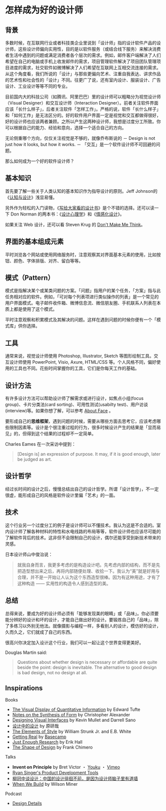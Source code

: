 # 怎样成为好的设计师

## 背景
多数时候，在互联网行业或者科技类企业里说到「设计师」指的设计软件产品的设计师，这些设计师偏向实用性，目的是以软件服务（或结合线下服务）来解决消费者生活中遇到的问题或满足消费者各个层次的需求。例如，邮件客户端解决了人们希望在自己的电脑或手机上收发邮件的需求，项目管理软件解决了项目团队管理项目进度的需求，社交软件如微博解决了人们希望在互联网上互相交流连接的需求。从这个角度看，我们所说的「设计」与那些更偏向艺术、注重自我表达、讲求作品的艺术性和社会性的「设计」不同。往更广了说，还有室内设计、服装设计、广告设计、工业设计等等不同的专业。

目前国内大的科技公司（如腾讯、阿里巴巴）里的设计师可以粗略分为视觉设计师（Visual Designer）和交互设计师（Interaction Designer）。前者关注软件界面应该「长什么样子」，后者关注软件「怎样工作」。严格的说，软件「长什么样子」和「如何工作」是无法区分的。好的软件用户界面一定是视觉和交互都做得很好，好的设计师也应该两者兼顾。之所以产生这两种设计师，我想是过度分工所致。你可以根据自己的能力、经验和意向，选择一个适合自己的方向。

无论侧重哪个方向，仅仅关注视觉是不够的，就像乔布斯说的 － Design is not just how it looks, but how it works. － 「交互」是一个软件设计师不可回避的问题。

那么如何成为一个好的软件设计师？

## 基本知识
首先要了解一些关于人类认知的基本知识作为指导设计的原则。Jeff Johnson的《[认知与设计](http://book.douban.com/subject/6792322/)》浅显易懂。

另外作为轻松的入门读物，《[写给大家看的设计书](http://book.douban.com/subject/3323633/)》是个不错的选择。还可以读一下 Don Norman 的两本书：《[设计心理学](http://book.douban.com/subject/4606471/)》和《[情感化设计](http://book.douban.com/subject/1314262/)》。

如果关注 Web 设计，还可以看 Steven Krug 的 [Don't Make Me Think](http://book.douban.com/subject/1827702/)。

## 界面的基本组成元素
平时浏览各个网站或使用网络服务时，注意观察其对界面基本元素的使用，比如按钮、颜色、字体排版、对齐、留白等等。

## 模式（Pattern）
模式是指解决某个或某类问题的方案。「问题」指用户的某个任务，「方案」指与此任务相对应的软件。例如，「可对每个列表项进行类似操作的列表」是一个常见的用户界面模式。电子邮件收件箱、微博信息流、微信朋友圈、手机联系人列表在本质上都是使用了这个模式。

平时注意观察和积累模式及其解决的问题。这样在遇到问题的时候你便有一个「模式库」供你选择。

## 工具
通常来说，视觉设计师使用 Photoshop, Illustrator, Sketch 等图形绘制工具。交互设计师使用 PowerPoint, Visio, Axure, HTML/CSS 等。个人风格不同，偏好使用的工具也不同。花些时间掌握你的工具，它们是你每天工作的基础。

## 设计方法
有许多设计方法可以帮助设计师了解需求或进行设计，如焦点小组(focus group)、卡片分类法(card sorting)、可用性测试(usabilty test)、用户访谈(interview)等。如果你想了解，可以参考 [About Face](http://book.douban.com/subject/3279105/) 。

要形成自己的**思维框架**，遇到问题的时候，需要从哪些方面去思考它，应该考虑哪些限制因素等。设计是个很注重过程的行为，很多时候设计产生的结果是「显而易见」的，但得到这个结果的过程却不一定简单。

Charles Eames 在一次采访中提到：

> [Design is] an expression of purpose. It may, if it is good enough, later be judged as art.

## 设计哲学
经过长时间的设计之后，慢慢总结出自己的设计哲学。所谓「设计哲学」，不一定很虚，能形成自己的风格是软件设计里偏「艺术」的一面。

## 技术
这个行业另一个过度分工的例子是设计师可以不懂技术。我认为这是不合适的。室内设计师了解各种材料的特性和水电线路的布局等等，软件设计师也应该尽可能的了解软件背后的技术。这非但不会限制自己的设计，偶尔还能享受到新技术带来的灵感。

日本设计师山中俊治说：
> 就我自身而言，我更多考虑的是构造设计吧。先考虑内部的结构，而不是先把造型想出来之后，再将内部随便处理、收拾一下。我认为“美”就是好用与合理，并不是一开始让人认为这个东西造型很棒。因为有这种用途，才有了这种构造 —— 实用性的构造令人感到造型的美。

## 总结
总得来说，要成为好的设计师必须有「能够发现美的眼睛」或「品味」。你必须要能分辨好的设计和坏的设计，才能自己做出好的设计。要锻炼自己的「品味」，除了多练习以外别无他法。就像摄影与编程一样，多看别人的设计，模仿好的设计，久而久之，它们就成了自己的东西。

很高兴你决定加入设计这个行业，我们可以一起让这个世界变得更美好。

Douglas Martin said:

> Questions about whether design is necessary or affordable are quite beside the point: design is inevitable. The alternative to good design is bad design, not no design at all.

## Inspirations
Books

- [The Visual Display of Quantitative Information](http://book.douban.com/subject/1316642/) by Edward Tufte
- [Notes on the Synthesis of Form](http://book.douban.com/subject/1742456/) by Christopher Alexander
- [Designing Visual Interfaces](http://book.douban.com/subject/1478928/) by Kevin Mullet and Darrell Sano 
- [设计中的设计](http://book.douban.com/subject/1941558/) by 原研哉
- [The Elements of Style](http://book.douban.com/subject/1433835/) by William Strunk Jr. and E.B. White
- [Getting Real](https://basecamp.com/books/Getting%20Real.pdf) by [Basecamp](http://www.basecamp.com)
- [Just Enough Research](http://abookapart.com/products/just-enough-research) by Erik Hall
- [The Shape of Design](http://shapeofdesignbook.com/) by Frank Chimero

Talks

- **Invent on Principle** by Bret Victor ・ [Youku](http://v.youku.com/v_show/id_XMzUzMDIzNjUy.html) ・ [Vimeo](http://vimeo.com/36579366)
- [Ryan Singer's Product Development Tools](https://signalvnoise.com/posts/3914-video-ryan-teaches-product-management-at-mind-the-product-in-san-francisco)
- [柳冠中谈设计：中国的设计徘徊不前，是因为设计师脑子里有道墙](http://www.bilibili.com/video/av21590910?from=search&seid=15815584021455347684)
- [When We Build](https://vimeo.com/34017777) by Wilson Miner

Podcast

- [Design Details](https://spec.fm/podcasts/design-details)
